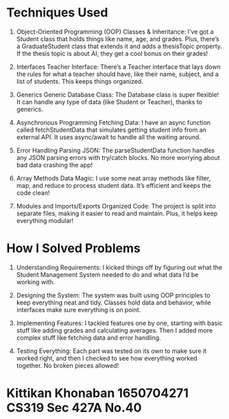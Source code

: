 # Techniques Used

1. Object-Oriented Programming (OOP)
Classes & Inheritance:
I’ve got a Student class that holds things like name, age, and grades. Plus, there’s a GraduateStudent class that extends it and adds a thesisTopic property. If the thesis topic is about AI, they get a cool bonus on their grades!

2. Interfaces
Teacher Interface:
There’s a Teacher interface that lays down the rules for what a teacher should have, like their name, subject, and a list of students. This keeps things organized.

3. Generics
Generic Database Class:
The Database<T> class is super flexible! It can handle any type of data (like Student or Teacher), thanks to generics.

4. Asynchronous Programming
Fetching Data:
I have an async function called fetchStudentData that simulates getting student info from an external API. It uses async/await to handle all the waiting around.

5. Error Handling
Parsing JSON:
The parseStudentData function handles any JSON parsing errors with try/catch blocks. No more worrying about bad data crashing the app!

6. Array Methods
Data Magic:
I use some neat array methods like filter, map, and reduce to process student data. It’s efficient and keeps the code clean!

7. Modules and Imports/Exports
Organized Code:
The project is split into separate files, making it easier to read and maintain. Plus, it helps keep everything modular!


# How I Solved Problems

1. Understanding Requirements:
I kicked things off by figuring out what the Student Management System needed to do and what data I’d be working with.

2. Designing the System:
The system was built using OOP principles to keep everything neat and tidy. Classes hold data and behavior, while interfaces make sure everything is on point.

3. Implementing Features:
I tackled features one by one, starting with basic stuff like adding grades and calculating averages. Then I added more complex stuff like fetching data and error handling.

4. Testing Everything:
Each part was tested on its own to make sure it worked right, and then I checked to see how everything worked together. No broken pieces allowed!

# Kittikan Khonaban 1650704271 CS319 Sec 427A No.40

